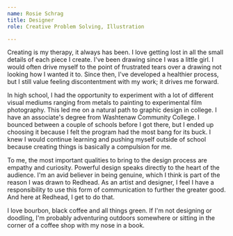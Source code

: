 ```yaml
---
name: Rosie Schrag
title: Designer
role: Creative Problem Solving, Illustration

---
```


Creating is my therapy, it always has been. I love getting lost in all the small
details of each piece I create. I've been drawing since I was a little girl. I
would often drive myself to the point of frustrated tears over a drawing not
looking how I wanted it to. Since then, I've developed a healthier process, but
I still value feeling discontentment with my work; it drives me forward.

In high school, I had the opportunity to experiment with a lot of different
visual mediums ranging from metals to painting to experimental film photography.
This led me on a natural path to graphic design in college. I have an
associate's degree from Washtenaw Community College. I bounced between a couple
of schools before I got there, but I ended up choosing it because I felt the
program had the most bang for its buck. I knew I would continue learning and
pushing myself outside of school because creating things is basically a
compulsion for me.

To me, the most important qualities to bring to the design process are empathy
and curiosity. Powerful design speaks directly to the heart of the audience. I'm
an avid believer in being genuine, which I think is part of the reason I was
drawn to Redhead. As an artist and designer, I feel I have a responsibility to
use this form of communication to further the greater good. And here at Redhead,
I get to do that.

I love bourbon, black coffee and all things green. If I'm not designing or
doodling, I'm probably adventuring outdoors somewhere or sitting in the corner
of a coffee shop with my nose in a book.
